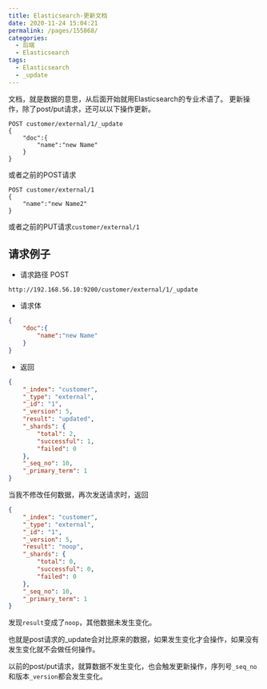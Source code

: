 ```yaml
---
title: Elasticsearch-更新文档
date: 2020-11-24 15:04:21
permalink: /pages/155868/
categories:
  - 后端
  - Elasticsearch
tags:
  - Elasticsearch
  - _update
---
```


文档，就是数据的意思，从后面开始就用Elasticsearch的专业术语了。
更新操作，除了post/put请求，还可以以下操作更新。



~~~
POST customer/external/1/_update
{
	"doc":{
		"name":"new Name"
	}
}
~~~

或者之前的POST请求

~~~
POST customer/external/1
{
	"name":"new Name2"
}
~~~

或者之前的PUT请求`customer/external/1`



## 请求例子

- 请求路径 POST

~~~
http://192.168.56.10:9200/customer/external/1/_update
~~~

- 请求体

~~~json
{
	"doc":{
		"name":"new Name"
	}
}
~~~

- 返回

~~~json
{
    "_index": "customer",
    "_type": "external",
    "_id": "1",
    "_version": 5,
    "result": "updated",
    "_shards": {
        "total": 2,
        "successful": 1,
        "failed": 0
    },
    "_seq_no": 10,
    "_primary_term": 1
}
~~~

当我不修改任何数据，再次发送请求时，返回

~~~json
{
    "_index": "customer",
    "_type": "external",
    "_id": "1",
    "_version": 5,
    "result": "noop",
    "_shards": {
        "total": 0,
        "successful": 0,
        "failed": 0
    },
    "_seq_no": 10,
    "_primary_term": 1
}
~~~

发现`result`变成了`noop`，其他数据未发生变化。



也就是post请求的_update会对比原来的数据，如果发生变化才会操作，如果没有发生变化就不会做任何操作。

以前的post/put请求，就算数据不发生变化，也会触发更新操作，序列号`_seq_no`和版本`_version`都会发生变化。